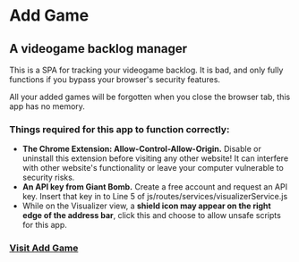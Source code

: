 <h1>Add Game</h1>
<h2>A videogame backlog manager</h2>

This is a SPA for tracking your videogame backlog. It is bad, and only fully functions if you bypass your browser's security features.

All your added games will be forgotten when you close the browser tab, this app has no memory.

<h3>Things required for this app to function correctly:</h3>

<ul>
<li><strong>The Chrome Extension: Allow-Control-Allow-Origin.</strong> Disable or uninstall this extension before visiting any other website! It can interfere with other website's functionality or leave your computer vulnerable to security risks.</li>

<li><strong>An API key from Giant Bomb.</strong> Create a free account and request an API key. Insert that key in to Line 5 of js/routes/services/visualizerService.js</li>

<li>While on the Visualizer view, a <strong>shield icon may appear on the right edge of the address bar</strong>, click this and choose to allow unsafe scripts for this app.</li>
</ul>

<h3><a href="https://jjcrossman.github.io/addgame/#/">Visit Add Game</a></h3>
